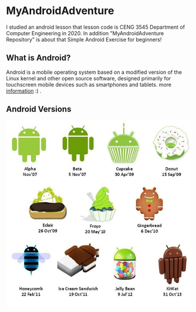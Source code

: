 # MyAndroidAdventure
I studied an android lesson that lesson code is CENG 3545 Department of Computer Engineering in 2020. In addition "MyAndroidAdventure Repository" is about that Simple Android Exercise for beginners!
 
 ## What is Android?
 Android is a mobile operating system based on a modified version of the 
 Linux kernel and other open source software, designed primarily for touchscreen mobile devices such as smartphones and tablets.
more [information](https://en.wikipedia.org/wiki/Android_(operating_system)) :) .

## Android Versions
![alt text](https://github.com/mfurkan60/MyAndroidAdventure/blob/main/android.jpg?raw=true)
